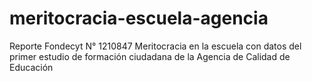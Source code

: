 # meritocracia-escuela-agencia
Reporte Fondecyt N° 1210847 Meritocracia en la escuela con datos del primer estudio de formación ciudadana de la Agencia de Calidad de Educación
